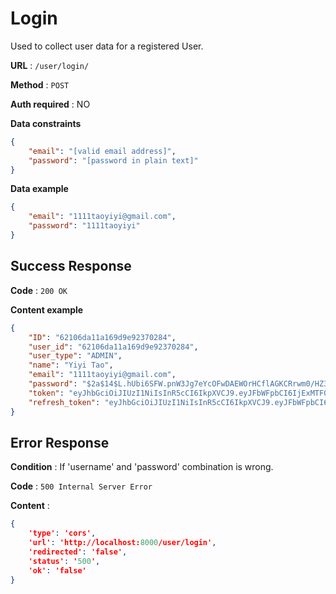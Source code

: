 # Login

Used to collect user data for a registered User.

**URL** : `/user/login/`

**Method** : `POST`

**Auth required** : NO

**Data constraints**

```json
{
    "email": "[valid email address]",
    "password": "[password in plain text]"
}
```

**Data example**

```json
{
    "email": "1111taoyiyi@gmail.com",
    "password": "1111taoyiyi"
}
```

## Success Response

**Code** : `200 OK`

**Content example**

```json
{
    "ID": "62106da11a169d9e92370284",
    "user_id": "62106da11a169d9e92370284",
    "user_type": "ADMIN",
    "name": "Yiyi Tao",
    "email": "1111taoyiyi@gmail.com",
    "password": "$2a$14$L.hUbi6SFW.pnW3Jg7eYcOFwDAEWOrHCflAGKCRrwm0/HZ3A6h7gW",
    "token": "eyJhbGciOiJIUzI1NiIsInR5cCI6IkpXVCJ9.eyJFbWFpbCI6IjExMTF0YW95aXlpQGdtYWlsLmNvbSIsIk5hbWUiOiJZaXlpIFRhbyIsIlVpZCI6IjYyMTA2ZGExMWExNjlkOWU5MjM3MDI4NCIsIlVzZXJfdHlwZSI6IkFETUlOIiwiZXhwIjoxNjQ1MzMyNjc4fQ.pui-s34AVJREJZrWgXbk0rzR95MxmyC40P6CsEEJ608",
    "refresh_token": "eyJhbGciOiJIUzI1NiIsInR5cCI6IkpXVCJ9.eyJFbWFpbCI6IiIsIk5hbWUiOiIiLCJVaWQiOiIiLCJVc2VyX3R5cGUiOiIiLCJleHAiOjE2NDU4NTEwNzh9.za0jloyiuBb0MvYEoH1tO_vqEM-JHuR-PWca7Z0c4gk"
}
```

## Error Response

**Condition** : If 'username' and 'password' combination is wrong.

**Code** : `500 Internal Server Error`

**Content** :

```json
{
    'type': 'cors', 
    'url': 'http://localhost:8000/user/login', 
    'redirected': 'false', 
    'status': '500', 
    'ok': 'false'
}
```
